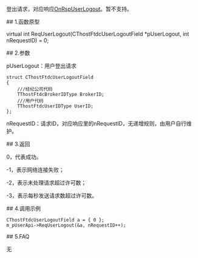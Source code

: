 <p>登出请求，对应响应<a href="../../../JYJK/CTHOSTFTDCTRADERAPI/ONRSPUSERLOGOUT/">OnRspUserLogout</a>。暂不支持。</p>
<span class="anchor" id="80fd7dce-6ba2-42c0-aa18-c26a55708dbc"></span>
## 1.函数原型
<p>virtual int ReqUserLogout(CThostFtdcUserLogoutField *pUserLogout, int nRequestID) = 0;</p>
<span class="anchor" id="0bbdea27-1a32-404b-baf3-9a8996b8329c"></span>
## 2.参数
<p>pUserLogout：用户登出请求</p>
<pre><code>struct CThostFtdcUserLogoutField
{
    ///经纪公司代码
    TThostFtdcBrokerIDType BrokerID;
    ///用户代码
    TThostFtdcUserIDType UserID;
};
</code></pre>
<p>nRequestID：请求ID，对应响应里的nRequestID，无递增规则，由用户自行维护。</p>
<span class="anchor" id="2948504f-d174-47a1-b2ef-39b460ccdb63"></span>
## 3.返回
<p>0，代表成功。</p>
<p>-1，表示网络连接失败；</p>
<p>-2，表示未处理请求超过许可数；</p>
<p>-3，表示每秒发送请求数超过许可数。</p>
<span class="anchor" id="d8a5e248-d803-41c0-928c-d112e97a0ec8"></span>
## 4.调用示例
<pre><code>CThostFtdcUserLogoutField a = { 0 };
m_pUserApi-&gt;ReqUserLogout(&amp;a, nRequestID++);
</code></pre>
<span class="anchor" id="99dab4ef-e1f0-400a-a585-a2f86712d301"></span>
## 5.FAQ
<p>无</p>
